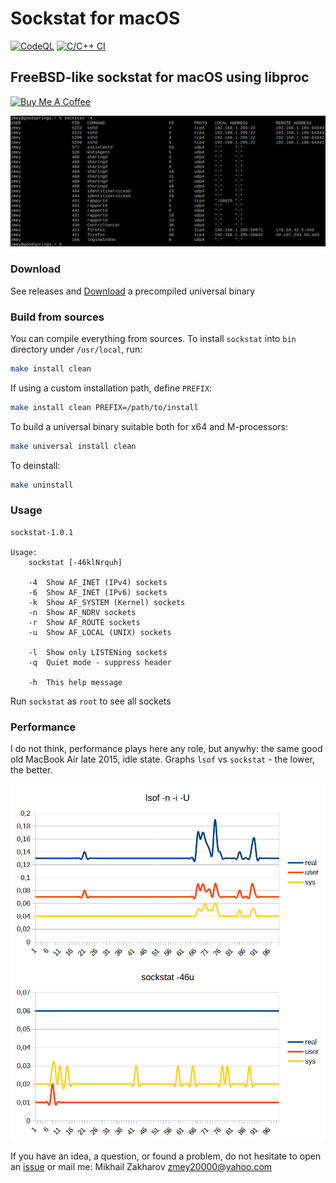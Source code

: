 # Sockstat for macOS

[![CodeQL](https://github.com/mezantrop/sockstat/actions/workflows/codeql.yml/badge.svg)](https://github.com/mezantrop/sockstat/actions/workflows/codeql.yml)
[![C/C++ CI](https://github.com/mezantrop/sockstat/actions/workflows/c-cpp-macos.yml/badge.svg)](https://github.com/mezantrop/sockstat/actions/workflows/c-cpp-macos.yml)

## FreeBSD-like sockstat for macOS using libproc

<a href="https://www.buymeacoffee.com/mezantrop" target="_blank"><img src="https://cdn.buymeacoffee.com/buttons/default-orange.png" alt="Buy Me A Coffee" height="41" width="174"></a>

![sockstat](media/sockstat.png)

### Download

See releases and [Download](https://github.com/mezantrop/sockstat/releases) a precompiled universal binary

### Build from sources

You can compile everything from sources. To install `sockstat` into `bin` directory under `/usr/local`, run:

```sh
make install clean
```

If using a custom installation path, define `PREFIX`:

```sh
make install clean PREFIX=/path/to/install
```

To build a universal binary suitable both for x64 and M-processors:

```sh
make universal install clean
```

To deinstall:

```sh
make uninstall
```

### Usage

```
sockstat-1.0.1

Usage:
    sockstat [-46klNrquh]

    -4  Show AF_INET (IPv4) sockets
    -6  Show AF_INET (IPv6) sockets
    -k  Show AF_SYSTEM (Kernel) sockets
    -n  Show AF_NDRV sockets
    -r  Show AF_ROUTE sockets
    -u  Show AF_LOCAL (UNIX) sockets

    -l  Show only LISTENing sockets
    -q  Quiet mode - suppress header

    -h  This help message
```

Run `sockstat` as `root` to see all sockets

### Performance

I do not think, performance plays here any role, but anywhy: the same good old MacBook Air late 2015, idle state.
Graphs `lsof` vs `sockstat` - the lower, the better.

![lsof](media/lsof_time.png) ![sockstat](media/sockstat_time.png)

If you have an idea, a question, or found a problem, do not hesitate to open an
[issue](https://github.com/mezantrop/sockstat/issues) or mail me: Mikhail Zakharov <zmey20000@yahoo.com>
